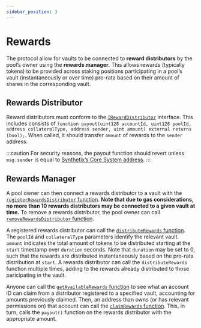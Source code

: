 ```yaml
---
sidebar_position: 3
---
```


# Rewards

The protocol allow for vaults to be connected to **reward distributors** by the pool’s owner using the **rewards manager**. This allows rewards (typically tokens) to be provided across staking positions participating in a pool’s vault (instantaneously or over time) pro-rata based on their amount of shares in the corresponding vault.

## Rewards Distributor

Reward distributors must conform to the [`IRewardDistributor`](https://github.com/Synthetixio/synthetix-v3/blob/main/packages/synthetix-main/contracts/interfaces/external/IRewardDistributor.sol) interface. This includes consists of `function payout(uint128 accountId, uint128 poolId, address collateralType, address sender, uint amount) external returns (bool);`. When called, it should transfer `amount` of rewards to the `sender` address.

:::caution
For security reasons, the payout function should revert unless `msg.sender` is equal to [Synthetix’s Core System address](/protocol/technical-reference/deployment-addresses).
:::

## Rewards Manager

A pool owner can then connect a rewards distributor to a vault with the [`registerRewardsDistributor` function](/protocol/technical-reference/smart-contracts#registerrewardsdistributor). **Note that due to gas considerations, no more than 10 rewards distributors may be connected to a given vault at time.** To remove a rewards distributor, the pool owner can call [`removeRewardsDistributor` function](/protocol/technical-reference/smart-contracts#removerewardsdistributor).

A registered rewards distributor can call the [`distributeRewards` function](/protocol/technical-reference/smart-contracts#distributerewards). The `poolId` and `collateralType` parameters identify the relevant vault. `amount` indicates the total amount of tokens to be distributed starting at the `start` timestamp over `duration` seconds. Note that `duration` may be set to 0, such that the rewards are distributed instantaneously based on the pro-rata distribution at `start`. A rewards distributor can call the `distributeRewards` function multiple times, adding to the rewards already distributed to those paricipating in the vault.

Anyone can call the [`getAvailableRewards` function](/protocol/technical-reference/smart-contracts#getavailablerewards) to see what an account ID can claim from a distributor registered to a specified vault, accounting for amounts previously claimed. Then, an address than owns (or has relevant permissions on) that account can call the [`claimRewards` function](/protocol/technical-reference/smart-contracts#claimrewards). This, in turn, calls the `payout()` function on the rewards distributor with the appropriate amount.
